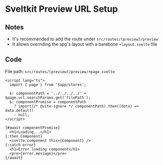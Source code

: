 # Sveltkit Preview URL Setup

## Notes

- It's recommended to add the route under `src/routes/(preview)/preview`
- It allows overriding the app's layout with a barebone `+layout.svelte` file

## Code

File path: `src/routes/(preview)/preview/+page.svelte`

```svelte
<script lang="ts">
  import { page } from '$app/stores';

  $: componentPath = '../../../../' + $page.url.searchParams.get('filePath');
  $: componentPromise = componentPath
    ? import(/* @vite-ignore */ componentPath).then((data) => data.default)
    : null;
</script>

{#await componentPromise}
  <h1>Loading...</h1>
{:then Component}
  <svelte:component this={Component} />
{:catch error}
  <h1>Error loading component</h1>
  <pre>{error.message}</pre>
{/await}
```
